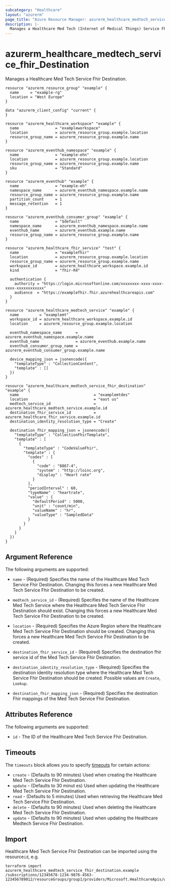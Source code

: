 ```yaml
---
subcategory: "Healthcare"
layout: "azurerm"
page_title: "Azure Resource Manager: azurerm_healthcare_medtech_service_fhir_destination"
description: |-
  Manages a Healthcare Med Tech (Internet of Medical Things) Service Fhir Destination.
---
```


# azurerm_healthcare_medtech_service_fhir_Destination

Manages a Healthcare Med Tech Service Fhir Destination.

```hcl
resource "azurerm_resource_group" "example" {
  name     = "example-rg"
  location = "West Europe"
}

data "azurerm_client_config" "current" {
}

resource "azurerm_healthcare_workspace" "example" {
  name                = "exampleworkspace"
  location            = azurerm_resource_group.example.location
  resource_group_name = azurerm_resource_group.example.name
}

resource "azurerm_eventhub_namespace" "example" {
  name                = "example-ehn"
  location            = azurerm_resource_group.example.location
  resource_group_name = azurerm_resource_group.example.name
  sku                 = "Standard"
}

resource "azurerm_eventhub" "example" {
  name                = "example-eh"
  namespace_name      = azurerm_eventhub_namespace.example.name
  resource_group_name = azurerm_resource_group.example.name
  partition_count     = 1
  message_retention   = 1
}

resource "azurerm_eventhub_consumer_group" "example" {
  name                = "$default"
  namespace_name      = azurerm_eventhub_namespace.example.name
  eventhub_name       = azurerm_eventhub.example.name
  resource_group_name = azurerm_resource_group.example.name
}

resource "azurerm_healthcare_fhir_service" "test" {
  name                = "examplefhir"
  location            = azurerm_resource_group.example.location
  resource_group_name = azurerm_resource_group.example.name
  workspace_id        = azurerm_healthcare_workspace.example.id
  kind                = "fhir-R4"

  authentication {
    authority = "https://login.microsoftonline.com/xxxxxxxx-xxxx-xxxx-xxxx-xxxxxxxxxxxx"
    audience  = "https://examplefhir.fhir.azurehealthcareapis.com"
  }
}

resource "azurerm_healthcare_medtech_service" "example" {
  name         = "examplemt"
  workspace_id = azurerm_healthcare_workspace.example.id
  location     = azurerm_resource_group.example.location

  eventhub_namespace_name      = azurerm_eventhub_namespace.example.name
  eventhub_name                = azurerm_eventhub.example.name
  eventhub_consumer_group_name = azurerm_eventhub_consumer_group.example.name

  device_mapping_json = jsonencode({
    "templateType" : "CollectionContent",
    "template" : []
  })
}

resource "azurerm_healthcare_medtech_service_fhir_destination" "example" {
  name                                 = "examplemtdes"
  location                             = "east us"
  medtech_service_id                   = azurerm_healthcare_medtech_service.example.id
  destination_fhir_service_id          = azurerm_healthcare_fhir_service.example.id
  destination_identity_resolution_type = "Create"

  destination_fhir_mapping_json = jsonencode({
    "templateType" : "CollectionFhirTemplate",
    "template" : [
      {
        "templateType" : "CodeValueFhir",
        "template" : {
          "codes" : [
            {
              "code" : "8867-4",
              "system" : "http://loinc.org",
              "display" : "Heart rate"
            }
          ],
          "periodInterval" : 60,
          "typeName" : "heartrate",
          "value" : {
            "defaultPeriod" : 5000,
            "unit" : "count/min",
            "valueName" : "hr",
            "valueType" : "SampledData"
          }
        }
      }
    ]
  })
}
```

## Argument Reference

The following arguments are supported:

* `name` - (Required) Specifies the name of the Healthcare Med Tech Service Fhir Destination. Changing this forces a new Healthcare Med Tech Service Fhir Destination to be created.

* `medtech_service_id` - (Required) Specifies the name of the Healthcare Med Tech Service where the Healthcare Med Tech Service Fhir Destination should exist. Changing this forces a new Healthcare Med Tech Service Fhir Destination to be created.

* `location` - (Required) Specifies the Azure Region where the Healthcare Med Tech Service Fhir Destination should be created. Changing this forces a new Healthcare Med Tech Service Fhir Destination to be created.

* `destination_fhir_service_id` - (Required) Specifies the destination fhir service id of the Med Tech Service Fhir Destination.

* `destination_identity_resolution_type` - (Required) Specifies the destination identity resolution type where the Healthcare Med Tech Service Fhir Destination should be created. Possible values are `Create`, `Lookup`.

* `destination_fhir_mapping_json` - (Required) Specifies the destination Fhir mappings of the Med Tech Service Fhir Destination.

## Attributes Reference

The following arguments are supported:

* `id` - The ID of the Healthcare Med Tech Service Fhir Destination.

## Timeouts

The `timeouts` block allows you to specify [timeouts](https://www.terraform.io/docs/configuration/resources.html#timeouts) for certain actions:

* `create` - (Defaults to 90 minutes) Used when creating the Healthcare Med Tech Service Fhir Destination.
* `update` - (Defaults to 30 minut es) Used when updating the Healthcare Med Tech Service Fhir Destination.
* `read` - (Defaults to 5 minutes) Used when retrieving the Healthcare Med Tech Service Fhir Destination.
* `delete` - (Defaults to 90 minutes) Used when deleting the Healthcare Med Tech Service Fhir Destination.
* `update` - (Defaults to 90 minutes) Used when updating the Healthcare Medtech Service Fhir Destination.

## Import

Healthcare Med Tech Service Fhir Destination can be imported using the resource`id`, e.g.

```shell
terraform import azurerm_healthcare_medtech_service_fhir_destination.example /subscriptions/12345678-1234-9876-4563-123456789012/resourceGroups/group1/providers/Microsoft.HealthcareApis/workspaces/workspace1/iotConnectors/iotconnector1/fhirDestinations/destination1
```
